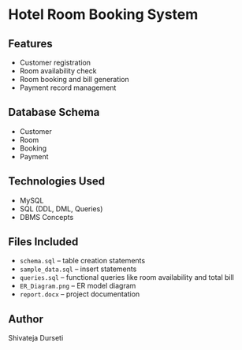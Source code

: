 # Hotel Room Booking System

## Features
- Customer registration
- Room availability check
- Room booking and bill generation
- Payment record management

## Database Schema
- Customer
- Room
- Booking
- Payment

## Technologies Used
- MySQL
- SQL (DDL, DML, Queries)
- DBMS Concepts

##  Files Included
- `schema.sql` – table creation statements
- `sample_data.sql` – insert statements
- `queries.sql` – functional queries like room availability and total bill
- `ER_Diagram.png` – ER model diagram
- `report.docx` – project documentation

##  Author
Shivateja Durseti
